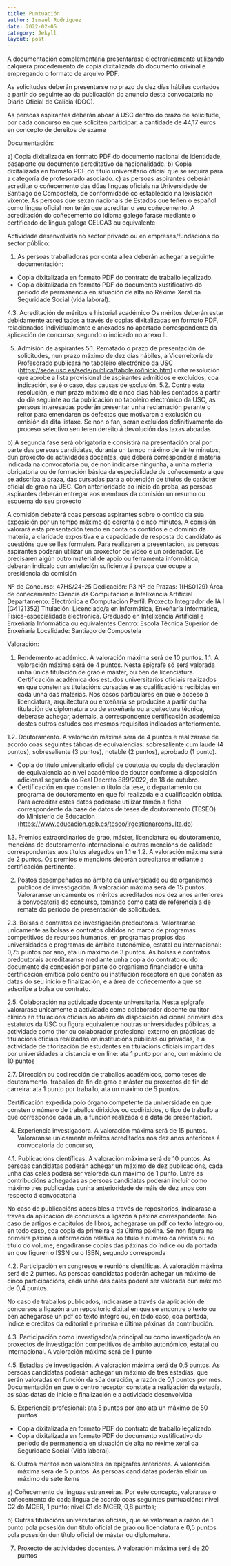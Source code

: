 ```yaml
---
title: Puntuación
author: Ismael Rodríguez
date: 2022-02-05
category: Jekyll
layout: post
---
```


A documentación complementaria presentarase electronicamente utilizando
calquera procedemento de copia dixitalizada do documento orixinal e empregando o 
formato de arquivo PDF.

As solicitudes deberán presentarse no prazo de dez días hábiles contados a partir 
do seguinte ao da publicación do anuncio desta convocatoria no Diario Oficial de Galicia 
(DOG).

As persoas aspirantes deberán aboar á USC dentro do prazo de solicitude, por cada 
concurso en que soliciten participar, a cantidade de 44,17 euros en concepto de dereitos 
de exame

Documentación:

a) Copia dixitalizada en formato PDF do documento nacional de identidade, pasaporte 
ou documento acreditativo da nacionalidade.
b) Copia dixitalizada en formato PDF do título universitario oficial que se requira para a 
categoría de profesorado asociado. 
c) as persoas aspirantes deberán acreditar o 
coñecemento das dúas linguas oficiais na Universidade de Santiago de Compostela, de 
conformidade co establecido na lexislación vixente. As persoas que sexan nacionais de Estados que teñen o español como 
lingua oficial non terán que acreditar o seu coñecemento. A acreditación do 
coñecemento do idioma galego farase mediante o certificado de lingua galega CELGA3 
ou equivalente

Actividade desenvolvida no sector privado ou en empresas/fundacións do sector 
público:
1) As persoas traballadoras por conta allea deberán achegar a seguinte documentación: 
- Copia dixitalizada en formato PDF do contrato de traballo legalizado. 
- Copia dixitalizada en formato PDF do documento xustificativo do período de 
permanencia en situación de alta no Réxime Xeral da Seguridade Social (vida laboral). 

4.3. Acreditación de méritos e historial académico
Os méritos deberán estar debidamente acreditados a través de copias dixitalizadas en 
formato PDF, relacionados individualmente e anexados no apartado correspondente da 
aplicación de concurso, segundo o indicado no anexo II.




5. Admisión de aspirantes
5.1. Rematado o prazo de presentación de solicitudes, nun prazo máximo de dez días 
hábiles, a Vicerreitoría de Profesorado publicará no taboleiro electrónico da USC 
(https://sede.usc.es/sede/publica/taboleiro/inicio.htm) unha resolución que aprobe a 
lista provisional de aspirantes admitidos e excluídos, coa indicación, se é o caso, das 
causas de exclusión.
5.2. Contra esta resolución, e nun prazo máximo de cinco días hábiles contados a partir 
do día seguinte ao da publicación no taboleiro electrónico da USC, as persoas 
interesadas poderán presentar unha reclamación perante o reitor para emendaren os 
defectos que motivaron a exclusión ou omisión da dita listaxe. Se non o fan, serán 
excluídos definitivamente do proceso selectivo sen teren dereito á devolución das taxas 
aboadas




b) A segunda fase será obrigatoria e consistirá na presentación oral por parte das 
persoas candidatas, durante un tempo máximo de vinte minutos, dun proxecto de 
actividades docentes, que deberá corresponder á materia indicada na convocatoria ou, 
de non indicarse ningunha, a unha materia obrigatoria ou de formación básica da 
especialidade de coñecemento a que se adscriba a praza, das cursadas para a 
obtención de títulos de carácter oficial de grao na USC. Con anterioridade ao inicio da 
proba, as persoas aspirantes deberán entregar aos membros da comisión un resumo 
ou esquema do seu proxecto


A comisión debaterá coas persoas aspirantes sobre o contido da súa exposición por un 
tempo máximo de corenta e cinco minutos. A comisión valorará esta presentación tendo 
en conta os contidos e o dominio da materia, a claridade expositiva e a capacidade de 
resposta do candidato ás cuestións que se lles formulen. 
Para realizaren a presentación, as persoas aspirantes poderán utilizar un proxector de 
vídeo e un ordenador. De precisaren algún outro material de apoio ou ferramenta
informática, deberán indicalo con antelación suficiente á persoa que ocupe a presidencia 
da comisión





Nº de Concurso: 47HS/24-25 
Dedicación: P3 
Nº de Prazas: 1(HS0129) 
Área de coñecemento: Ciencia da Computación e Intelixencia Artificial 
Departamento: Electrónica e Computación 
Perfil: Proxecto Integrador de IA I (G4121352) 
Titulación: Licenciado/a en Informática, Enxeñaría Informática, Física-especialidade electrónica. Graduado en Intelixencia Artificial e Enxeñaría Informática ou equivalentes 
Centro: Escola Técnica Superior de Enxeñaría 
Localidade: Santiago de Compostela




Valoración:


1. Rendemento académico. A valoración máxima será de 10 puntos.
1.1. A valoración máxima será de 4 puntos. Nesta epígrafe só será valorada 
unha única titulación de grao e máster, ou ben de licenciatura.
 Certificación académica dos estudos universitarios oficiais realizados en que consten 
as titulacións cursadas e as cualificacións recibidas en cada unha das materias. 
Nos casos particulares en que o acceso á licenciatura, arquitectura ou enxeñaría se 
producise a partir dunha titulación de diplomatura ou de enxeñaría ou arquitectura 
técnica, deberase achegar, ademais, a correspondente certificación académica destes 
outros estudos cos mesmos requisitos indicados anteriormente.

1.2. Doutoramento. A valoración máxima será de 4 puntos e realizarase de acordo coas 
seguintes táboas de equivalencias: sobresaliente cum laude (4 puntos), sobresaliente (3 
puntos), notable (2 puntos), aprobado (1 punto).
- Copia do título universitario oficial de doutor/a ou copia da declaración de equivalencia 
ao nivel académico de doutor conforme á disposición adicional segunda do Real Decreto 
889/2022, de 18 de outubro.
- Certificación en que consten o título da tese, o departamento ou programa de 
doutoramento en que foi realizada e a cualificación obtida. Para acreditar estes datos 
poderase utilizar tamén a ficha correspondente da base de datos de teses de 
doutoramento (TESEO) do Ministerio de Educación 
(https://www.educacion.gob.es/teseo/irgestionarconsulta.do)

1.3. Premios extraordinarios de grao, máster, licenciatura ou doutoramento, mencións de 
doutoramento internacional e outras mencións de calidade correspondentes aos títulos 
alegados en 1.1 e 1.2. A valoración máxima será de 2 puntos.
Os premios e mencións deberán acreditarse mediante a certificación pertinente.

2. Postos desempeñados no ámbito da universidade ou de organismos públicos de 
investigación. A valoración máxima será de 15 puntos. Valoraranse unicamente os 
méritos acreditados nos dez anos anteriores á convocatoria do concurso, tomando como 
data de referencia a de remate do período de presentación de solicitudes.


2.3. Bolsas e contratos de investigación predoutorais. Valoraranse unicamente as bolsas 
e contratos obtidos no marco de programas competitivos de recursos humanos, en 
programas propios das universidades e programas de ámbito autonómico, estatal ou 
internacional: 0,75 puntos por ano, ata un máximo de 3 puntos.
As bolsas e contratos predoutorais acreditaranse mediante unha copia do contrato ou 
do documento de concesión por parte do organismo financiador e unha certificación 
emitida polo centro ou institución receptora en que consten as datas do seu inicio e 
finalización, e a área de coñecemento a que se adscribe a bolsa ou contrato.

2.5. Colaboración na actividade docente universitaria. Nesta epígrafe valorarase 
unicamente a actividade como colaborador docente ou titor clínico en titulacións oficiais 
ao abeiro da disposición adicional primeira dos estatutos da USC ou figura equivalente 
noutras universidades públicas, a actividade como titor ou colaborador profesional externo 
en prácticas de titulacións oficiais realizadas en institucións públicas ou privadas, e a 
actividade de titorización de estudantes en titulacións oficiais impartidas por universidades 
a distancia e on line: ata 1 punto por ano, cun máximo de 10 puntos


2.7. Dirección ou codirección de traballos académicos, como teses de doutoramento, 
traballos de fin de grao e máster ou proxectos de fin de carreira: ata 1 punto por traballo, 
ata un máximo de 5 puntos.

Certificación expedida polo órgano competente da universidade en que consten o 
número de traballos dirixidos ou codirixidos, o tipo de traballo a que corresponde cada 
un, a función realizada e a data de presentación.

4. Experiencia investigadora. A valoración máxima será de 15 puntos. Valoraranse 
unicamente méritos acreditados nos dez anos anteriores á convocatoria do concurso,

4.1. Publicacións científicas. A valoración máxima será de 10 puntos. As persoas 
candidatas poderán achegar un máximo de dez publicacións, cada unha das cales poderá 
ser valorada cun máximo de 1 punto. Entre as contribucións achegadas as persoas 
candidatas poderán incluír como máximo tres publicadas cunha anterioridade de máis de 
dez anos con respecto á convocatoria

No caso de publicacións accesibles a través de repositorios, indicarase a través da 
aplicación de concursos a ligazón á páxina correspondente.
No caso de artigos e capítulos de libros, achegarase un pdf co texto íntegro ou, en todo 
caso, coa copia da primeira e da última páxina. Se non figura na primeira páxina a 
información relativa ao título e número da revista ou ao título do volume, engadiranse 
copias das páxinas do índice ou da portada en que figuren o ISSN ou o ISBN, segundo 
corresponda


4.2. Participación en congresos e reunións científicas. A valoración máxima será de 2 
puntos. As persoas candidatas poderán achegar un máximo de cinco participacións, cada 
unha das cales poderá ser valorada cun máximo de 0,4 puntos.

No caso de traballos publicados, indicarase a través da aplicación de concursos a
ligazón a un repositorio dixital en que se encontre o texto ou ben achegarase un pdf co 
texto íntegro ou, en todo caso, coa portada, índice e créditos da editorial e primeira e 
última páxinas da contribución. 

4.3. Participación como investigador/a principal ou como investigador/a en proxectos de 
investigación competitivos de ámbito autonómico, estatal ou internacional. A valoración 
máxima será de 1 punto

4.5. Estadías de investigación. A valoración máxima será de 0,5 puntos. As persoas 
candidatas poderán achegar un máximo de tres estadías, que serán valoradas en función 
da súa duración, a razón de 0,1 puntos por mes.
Documentación en que o centro receptor constate a realización da estadía, as súas 
datas de inicio e finalización e a actividade desenvolvida

5. Experiencia profesional: ata 5 puntos por ano ata un máximo de 50 puntos
- Copia dixitalizada en formato PDF do contrato de traballo legalizado.
- Copia dixitalizada en formato PDF do documento xustificativo do período de 
permanencia en situación de alta no réxime xeral da Seguridade Social (Vida laboral).

6. Outros méritos non valorables en epígrafes anteriores. A valoración máxima será de 5 
puntos. As persoas candidatas poderán elixir un máximo de sete ítems


a) Coñecemento de linguas estranxeiras. Por este concepto, valorarase o coñecemento 
de cada lingua de acordo coas seguintes puntuacións: nivel C2 do MCER, 1 punto; nivel 
C1 do MCER, 0,8 puntos;

b) Outras titulacións universitarias oficiais, que se valorarán a razón de 1 punto pola 
posesión dun título oficial de grao ou licenciatura e 0,5 puntos pola posesión dun título
oficial de máster ou diplomatura.

7. Proxecto de actividades docentes. A valoración máxima será de 20 puntos
